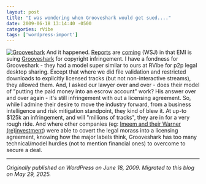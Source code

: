 ```yaml
---
layout: post
title: "I was wondering when Grooveshark would get sued...."
date: 2009-06-18 13:14:40 -0500
categories: rVibe
tags: ['wordpress-import']
---
```


[![Grooveshark](http://meansofproduction.wordpress.com/wp-content/uploads/2009/06/grooveshark.jpg?w=150)](http://meansofproduction.wordpress.com/2009/06/18/i-was-wondering-when-grooveshark-would-get-sued/grooveshark/) And it happened. [Reports](http://mediamemo.allthingsd.com/20090617/another-music-startup-sued-emi-takes-grooveshark-to-court/) are [coming](http://mediamemo.allthingsd.com/20090617/another-music-startup-sued-emi-takes-grooveshark-to-court/?reflink=ATD_mktw_quotes) (WSJ) in that EMI is suing [Grooveshark](http://www.grooveshark.com/community/2009/06/17/an-announcement-from-grooveshark/#comments) for copyright infringement. I have a fondness for Grooveshark - they had a model super similar to ours at RVibe for p2p legal desktop sharing. Except that where we did file validation and restricted downloads to explicitly licensed tracks (but not non-interactive streams), they allowed them. And, I asked our lawyer over and over - does their model of "putting the paid money into an escrow account" work? His answer over and over again - it's still infringement with out a licensing agreement. So, while I admine their desire to move the industry forward, from a business intelligence and risk mitigation standpoint, they kind of blew it. At up-to $125k an infringement, and will "millions of tracks", they are in for a very rough ride. And where other companies (eg: [Imeem and their Warner (re)investment](http://www.cbsnews.com/stories/2009/06/16/paidcontent/main5091157.shtml)) were able to covert the legal morass into a licensing agreement, knowing how the major labels think, Grooveshark has too many technical/model hurdles (not to mention financial ones) to overcome to secure a deal.

---

*Originally published on WordPress on June 18, 2009. Migrated to this blog on May 29, 2025.*
